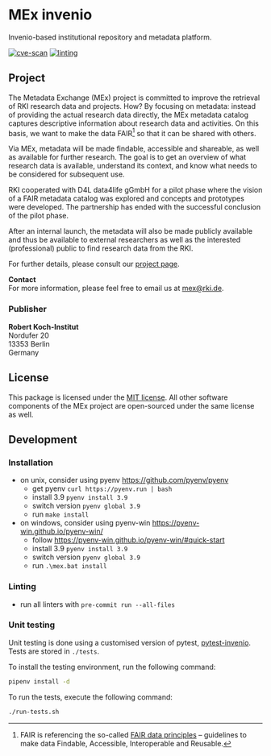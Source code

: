 # MEx invenio

Invenio-based institutional repository and metadata platform.

[![cve-scan](https://github.com/robert-koch-institut/mex-invenio/actions/workflows/cve-scan.yml/badge.svg)](https://github.com/robert-koch-institut/mex-invenio/actions/workflows/cve-scan.yml)
[![linting](https://github.com/robert-koch-institut/mex-invenio/actions/workflows/linting.yml/badge.svg)](https://github.com/robert-koch-institut/mex-invenio/actions/workflows/linting.yml)

## Project

The Metadata Exchange (MEx) project is committed to improve the retrieval of RKI
research data and projects. How? By focusing on metadata: instead of providing the
actual research data directly, the MEx metadata catalog captures descriptive information
about research data and activities. On this basis, we want to make the data FAIR[^1] so
that it can be shared with others.

Via MEx, metadata will be made findable, accessible and shareable, as well as available
for further research. The goal is to get an overview of what research data is available,
understand its context, and know what needs to be considered for subsequent use.

RKI cooperated with D4L data4life gGmbH for a pilot phase where the vision of a
FAIR metadata catalog was explored and concepts and prototypes were developed.
The partnership has ended with the successful conclusion of the pilot phase.

After an internal launch, the metadata will also be made publicly available and thus be
available to external researchers as well as the interested (professional) public to
find research data from the RKI.

For further details, please consult our
[project page](https://www.rki.de/DE/Aktuelles/Publikationen/Forschungsdaten/MEx/metadata-exchange-plattform-mex-node.html).

[^1]: FAIR is referencing the so-called
[FAIR data principles](https://www.go-fair.org/fair-principles/) – guidelines to make
data Findable, Accessible, Interoperable and Reusable.

**Contact** \
For more information, please feel free to email us at [mex@rki.de](mailto:mex@rki.de).

### Publisher

**Robert Koch-Institut** \
Nordufer 20 \
13353 Berlin \
Germany

## License

This package is licensed under the [MIT license](/LICENSE). All other software
components of the MEx project are open-sourced under the same license as well.

## Development

### Installation

- on unix, consider using pyenv https://github.com/pyenv/pyenv
  - get pyenv `curl https://pyenv.run | bash`
  - install 3.9 `pyenv install 3.9`
  - switch version `pyenv global 3.9`
  - run `make install`
- on windows, consider using pyenv-win https://pyenv-win.github.io/pyenv-win/
  - follow https://pyenv-win.github.io/pyenv-win/#quick-start
  - install 3.9 `pyenv install 3.9`
  - switch version `pyenv global 3.9`
  - run `.\mex.bat install`

### Linting

- run all linters with `pre-commit run --all-files`

### Unit testing

Unit testing is done using a customised version of pytest, [pytest-invenio](https://github.com/inveniosoftware/pytest-invenio).
Tests are stored in `./tests`.

To install the testing environment, run the following command:

```bash
pipenv install -d
```

To run the tests, execute the following command:

```bash
./run-tests.sh
```
